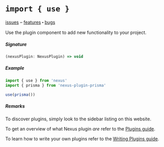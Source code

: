 # `import { use }`

[issues](https://github.com/graphql-nexus/nexus/issues?q=is%3Aissue+is%3Aopen+sort%3Aupdated-desc+label%3Ascope%2Fplugins) – [features](https://github.com/graphql-nexus/nexus/issues?q=is%3Aissue+is%3Aopen+sort%3Aupdated-desc+label%3Ascope%2Fplugins+label%3Atype%2Ffeat) ⬝ [bugs](https://github.com/graphql-nexus/nexus/issues?q=is%3Aissue+is%3Aopen+sort%3Aupdated-desc+label%3Ascope%2Fplugins+label%3Atype%2Fbug)

Use the plugin component to add new functionality to your project.

##### Signature

```ts
(nexusPlugin: NexusPlugin) => void
```

##### Example

```ts
import { use } from 'nexus'
import { prisma } from 'nexus-plugin-prisma'

use(prisma())
```

##### Remarks

To discover plugins, simply look to the sidebar listing on this website.

To get an overview of what Nexus plugin _are_ refer to the [Plugins guide](/guides/plugins).

To learn how to write your own plugins refer to the [Writing Plugins guide](/guides/writing-plugins).
